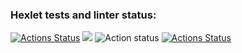 ### Hexlet tests and linter status:
[![Actions Status](https://github.com/SergOtr/frontend-project-lvl1/workflows/hexlet-check/badge.svg)](https://github.com/SergOtr/frontend-project-lvl1/actions)
<a href="https://codeclimate.com/github/codeclimate/codeclimate/maintainability"><img src="https://api.codeclimate.com/v1/badges/a99a88d28ad37a79dbf6/maintainability" /></a>
![Action status](https://github.com/SergOtr/frontend-project-lvl1/workflows/run-linter-actions/badge.svg)
[![Actions Status](https://github.com/SergOtr/frontend-project-lvl1/workflows/run-linter-actions/badge.svg)](https://github.com/SergOtr/frontend-project-lvl1/actions)

